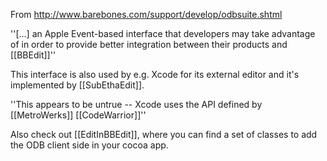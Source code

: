 From http://www.barebones.com/support/develop/odbsuite.shtml

''[...] an Apple Event-based interface that developers may take advantage of in order to provide better integration between their products and [[BBEdit]]''

This interface is also used by e.g. Xcode for its external editor and it's implemented by [[SubEthaEdit]].

''This appears to be untrue -- Xcode uses the API defined by [[MetroWerks]] [[CodeWarrior]]''

Also check out [[EditInBBEdit]], where you can find a set of classes to add the ODB client side in your cocoa app.